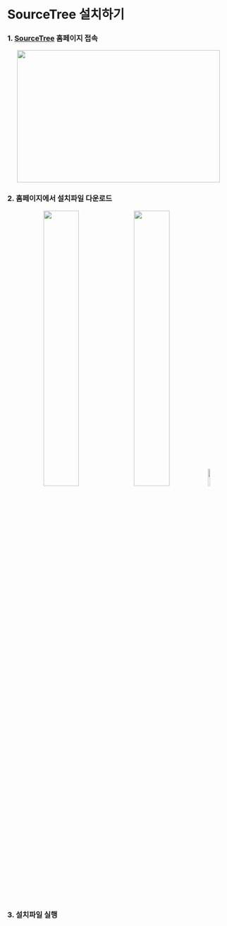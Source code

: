 # SourceTree 설치하기
### 1. [SourceTree](https://www.sourcetreeapp.com) 홈페이지 접속
<p align="center">
  <img width="460" height="300" src="https://user-images.githubusercontent.com/102717259/161205502-0d273386-020f-4cc4-b313-757d9fd84ee4.png">
</p>

### 2. 홈페이지에서 설치파일 다운로드
<p align="center">
<img width="40%" height="40%" src="https://user-images.githubusercontent.com/102717259/161206374-fed76c9a-9254-4cd1-aea8-6123d2744d2c.png">  <img width="40%" height="40%" src="https://user-images.githubusercontent.com/102717259/161210162-f7104366-9155-4a1d-b18f-7a81e9c595cf.png">  <img width="10%" height="10%" src="https://user-images.githubusercontent.com/102717259/161210213-521ccd34-bb3d-4fbf-adf4-09f18ee1ab2c.png">
</p>

### 3. 설치파일 실행
